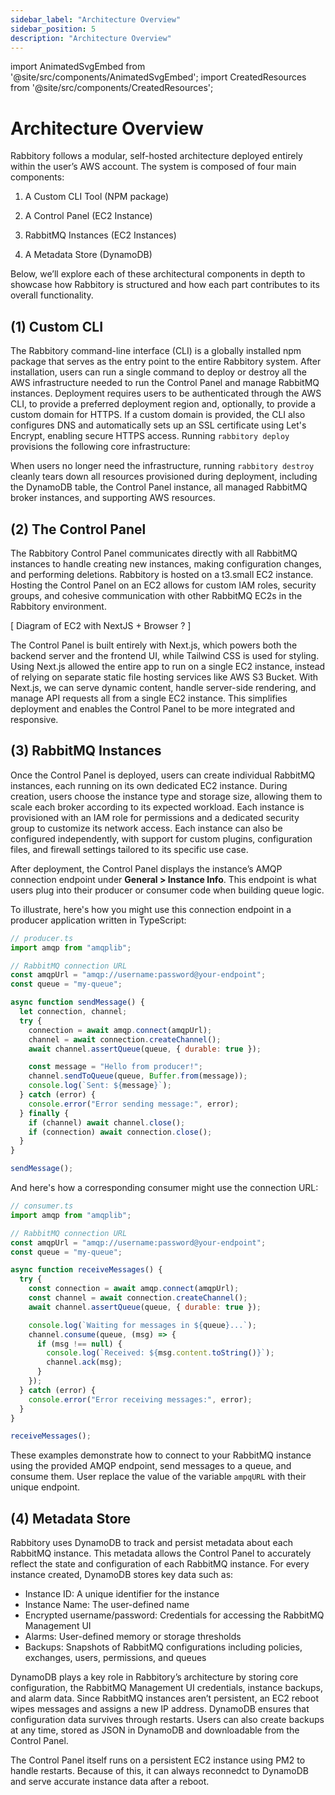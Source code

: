 ```yaml
---
sidebar_label: "Architecture Overview"
sidebar_position: 5
description: "Architecture Overview"
---
```


import AnimatedSvgEmbed from '@site/src/components/AnimatedSvgEmbed';
import CreatedResources from '@site/src/components/CreatedResources';

# Architecture Overview

Rabbitory follows a modular, self-hosted architecture deployed entirely within the user’s AWS account. The system is composed of four main components:

1. A Custom CLI Tool (NPM package)

2. A Control Panel (EC2 Instance)

3. RabbitMQ Instances (EC2 Instances)

4. A Metadata Store (DynamoDB)

<AnimatedSvgEmbed className="rabbitory-animation" svgName="rabbitory-overall.svg" altText="Architecture Animation" />

Below, we’ll explore each of these architectural components in depth to showcase how Rabbitory is structured and how each part contributes to its overall functionality.

## (1) Custom CLI

The Rabbitory command-line interface (CLI) is a globally installed npm package that serves as the entry point to the entire Rabbitory system. After installation, users can run a single command to deploy or destroy all the AWS infrastructure needed to run the Control Panel and manage RabbitMQ instances. Deployment requires users to be authenticated through the AWS CLI, to provide a preferred deployment region and, optionally, to provide a custom domain for HTTPS. If a custom domain is provided, the CLI also configures DNS and automatically sets up an SSL certificate using Let's Encrypt, enabling secure HTTPS access.
Running `rabbitory deploy` provisions the following core infrastructure:

<CreatedResources />

<AnimatedSvgEmbed className="rabbitory-animation" svgName="cli-deployment.svg" altText="Command Line Deployment" />

When users no longer need the infrastructure, running `rabbitory destroy` cleanly tears down all resources provisioned during deployment, including the DynamoDB table, the Control Panel instance, all managed RabbitMQ broker instances, and supporting AWS resources.

## (2) The Control Panel

The Rabbitory Control Panel communicates directly with all RabbitMQ instances to handle creating new instances, making configuration changes, and performing deletions. Rabbitory is hosted on a t3.small EC2 instance. Hosting the Control Panel on an EC2 allows for custom IAM roles, security groups, and cohesive communication with other RabbitMQ EC2s in the Rabbitory environment.

[ Diagram of EC2 with NextJS + Browser ? ]

The Control Panel is built entirely with Next.js, which powers both the backend server and the frontend UI, while Tailwind CSS is used for styling. Using Next.js allowed the entire app to run on a single EC2 instance, instead of relying on separate static file hosting services like AWS S3 Bucket. With Next.js, we can serve dynamic content, handle server-side rendering, and manage API requests all from a single EC2 instance. This simplifies deployment and enables the Control Panel to be more integrated and responsive.

## (3) RabbitMQ Instances

Once the Control Panel is deployed, users can create individual RabbitMQ instances, each running on its own dedicated EC2 instance. During creation, users choose the instance type and storage size, allowing them to scale each broker according to its expected workload. Each instance is provisioned with an IAM role for permissions and a dedicated security group to customize its network access. Each instance can also be configured independently, with support for custom plugins, configuration files, and firewall settings tailored to its specific use case.

After deployment, the Control Panel displays the instance’s AMQP connection endpoint under <strong> General > Instance Info</strong>. This endpoint is what users plug into their producer or consumer code when building queue logic.

To illustrate, here's how you might use this connection endpoint in a producer application written in TypeScript:

```javascript
// producer.ts
import amqp from "amqplib";

// RabbitMQ connection URL
const amqpUrl = "amqp://username:password@your-endpoint";
const queue = "my-queue";

async function sendMessage() {
  let connection, channel;
  try {
    connection = await amqp.connect(amqpUrl);
    channel = await connection.createChannel();
    await channel.assertQueue(queue, { durable: true });

    const message = "Hello from producer!";
    channel.sendToQueue(queue, Buffer.from(message));
    console.log(`Sent: ${message}`);
  } catch (error) {
    console.error("Error sending message:", error);
  } finally {
    if (channel) await channel.close();
    if (connection) await connection.close();
  }
}

sendMessage();
```

And here's how a corresponding consumer might use the connection URL:

```javascript
// consumer.ts
import amqp from "amqplib";

// RabbitMQ connection URL
const amqpUrl = "amqp://username:password@your-endpoint";
const queue = "my-queue";

async function receiveMessages() {
  try {
    const connection = await amqp.connect(amqpUrl);
    const channel = await connection.createChannel();
    await channel.assertQueue(queue, { durable: true });

    console.log(`Waiting for messages in ${queue}...`);
    channel.consume(queue, (msg) => {
      if (msg !== null) {
        console.log(`Received: ${msg.content.toString()}`);
        channel.ack(msg);
      }
    });
  } catch (error) {
    console.error("Error receiving messages:", error);
  }
}

receiveMessages();
```

These examples demonstrate how to connect to your RabbitMQ instance using the provided AMQP endpoint, send messages to a queue, and consume them. User replace the value of the variable `ampqURL` with their unique endpoint.

## (4) Metadata Store

Rabbitory uses DynamoDB to track and persist metadata about each RabbitMQ instance. This metadata allows the Control Panel to accurately reflect the state and configuration of each RabbitMQ instance. For every instance created, DynamoDB stores key data such as:

- Instance ID: A unique identifier for the instance
- Instance Name: The user-defined name
- Encrypted username/password: Credentials for accessing the RabbitMQ Management UI
- Alarms: User-defined memory or storage thresholds
- Backups: Snapshots of RabbitMQ configurations including policies, exchanges, users, permissions, and queues

DynamoDB plays a key role in Rabbitory’s architecture by storing core configuration, the RabbitMQ Management UI credentials, instance backups, and alarm data. Since RabbitMQ instances aren’t persistent, an EC2 reboot wipes messages and assigns a new IP address. DynamoDB ensures that configuration data survives through restarts. Users can also create backups at any time, stored as JSON in DynamoDB and downloadable from the Control Panel.

The Control Panel itself runs on a persistent EC2 instance using PM2 to handle restarts. Because of this, it can always reconnedct to DynamoDB and serve accurate instance data after a reboot.
